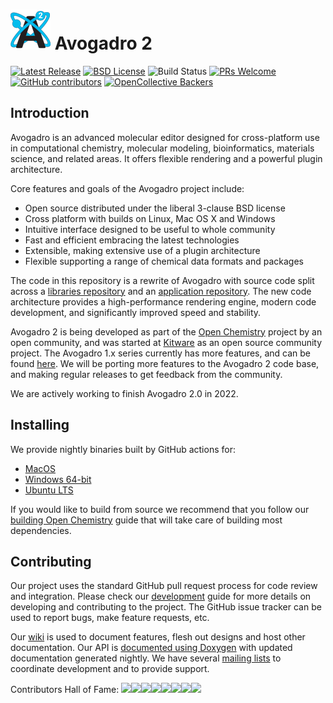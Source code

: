 ![Avogadro 2][Avogadro2Logo] Avogadro 2
==========
[![Latest Release](https://img.shields.io/github/v/release/openchemistry/avogadroapp)](https://github.com/OpenChemistry/avogadroapp/releases) [![BSD License](https://img.shields.io/github/license/openchemistry/avogadroapp)](https://github.com/OpenChemistry/avogadroapp/blob/master/LICENSE) ![Build Status](https://img.shields.io/github/workflow/status/openchemistry/avogadrolibs/CMake%20Build%20Matrix) [![PRs Welcome](https://img.shields.io/badge/PRs-welcome-brightgreen.svg?style=flat-square)](http://makeapullrequest.com) [![GitHub contributors](https://img.shields.io/github/contributors/openchemistry/avogadroapp.svg?style=flat)]()  [![OpenCollective Backers](https://img.shields.io/opencollective/all/open-chemistry)](https://opencollective.com/open-chemistry)

Introduction
------------

Avogadro is an advanced molecular editor designed for cross-platform use in
computational chemistry, molecular modeling, bioinformatics, materials science,
and related areas. It offers flexible rendering and a powerful plugin
architecture. 

Core features and goals of the Avogadro project include:

* Open source distributed under the liberal 3-clause BSD license
* Cross platform with builds on Linux, Mac OS X and Windows
* Intuitive interface designed to be useful to whole community
* Fast and efficient embracing the latest technologies
* Extensible, making extensive use of a plugin architecture
* Flexible supporting a range of chemical data formats and packages

The code in this repository is a rewrite of Avogadro with source
code split across 
a [libraries repository](https://github.com/openchemistry/avogadrolibs) 
and an [application repository](https://github.com/openchemistry/avogadroapp).
The new code architecture provides a high-performance rendering engine, modern
code development, and significantly improved speed and stability.

Avogadro 2 is being developed as part of the [Open Chemistry][OpenChemistry]
project by an open community, and was started at [Kitware][Kitware] as
an open source community project. The Avogadro 1.x series currently has more
features, and can be found [here][Avogadro1]. We will be porting more features
to the Avogadro 2 code base, and making regular releases to get feedback from
the community.

We are actively working to finish Avogadro 2.0 in 2022.

Installing
----------

We provide nightly binaries built by GitHub actions for:
* [MacOS](https://nightly.link/OpenChemistry/avogadrolibs/workflows/build_cmake/master/macOS.dmg.zip)
* [Windows 64-bit](https://nightly.link/OpenChemistry/avogadrolibs/workflows/build_cmake/master/Win64.exe.zip)
* [Ubuntu LTS](https://nightly.link/OpenChemistry/avogadrolibs/workflows/build_cmake/master/Ubuntu2004.tar.gz.zip)

If you would like to build from source we recommend that you
follow our [building Open Chemistry][Build] guide that will take care of
building most dependencies.

Contributing
------------

Our project uses the standard GitHub pull request process for code review
and integration. Please check our [development][Development] guide for more
details on developing and contributing to the project. The GitHub issue
tracker can be used to report bugs, make feature requests, etc.

Our [wiki][Wiki] is used to document features, flesh out designs and host other
documentation. Our API is [documented using Doxygen][Doxygen] with updated
documentation generated nightly. We have several [mailing lists][MailingLists]
to coordinate development and to provide support.

Contributors Hall of Fame:
[![](https://sourcerer.io/fame/ghutchis/openchemistry/avogadrolibs/images/0)](https://sourcerer.io/fame/ghutchis/openchemistry/avogadrolibs/links/0)[![](https://sourcerer.io/fame/ghutchis/openchemistry/avogadrolibs/images/1)](https://sourcerer.io/fame/ghutchis/openchemistry/avogadrolibs/links/1)[![](https://sourcerer.io/fame/ghutchis/openchemistry/avogadrolibs/images/2)](https://sourcerer.io/fame/ghutchis/openchemistry/avogadrolibs/links/2)[![](https://sourcerer.io/fame/ghutchis/openchemistry/avogadrolibs/images/3)](https://sourcerer.io/fame/ghutchis/openchemistry/avogadrolibs/links/3)[![](https://sourcerer.io/fame/ghutchis/openchemistry/avogadrolibs/images/4)](https://sourcerer.io/fame/ghutchis/openchemistry/avogadrolibs/links/4)[![](https://sourcerer.io/fame/ghutchis/openchemistry/avogadrolibs/images/5)](https://sourcerer.io/fame/ghutchis/openchemistry/avogadrolibs/links/5)[![](https://sourcerer.io/fame/ghutchis/openchemistry/avogadrolibs/images/6)](https://sourcerer.io/fame/ghutchis/openchemistry/avogadrolibs/links/6)[![](https://sourcerer.io/fame/ghutchis/openchemistry/avogadrolibs/images/7)](https://sourcerer.io/fame/ghutchis/openchemistry/avogadrolibs/links/7)

  [Avogadro2Logo]: https://raw.githubusercontent.com/OpenChemistry/avogadrolibs/master/docs/avogadro2_64.png "Avogadro2"
  [OpenChemistry]: http://openchemistry.org/ "Open Chemistry Project"
  [OpenChemistryLogo]: https://raw.githubusercontent.com/OpenChemistry/avogadrolibs/master/docs/OpenChemistry128.png "Open Chemistry"
  [Kitware]: http://kitware.com/ "Kitware, Inc."
  [KitwareLogo]: http://www.kitware.com/img/small_logo_over.png "Kitware"
  [Avogadro1]: http://avogadro.cc/ "Avogadro 1"
  [Dashboard]: http://cdash.openchemistry.org/index.php?project=AvogadroLibs "Avogadro Dashboard"
  [Build]: http://wiki.openchemistry.org/Build "Building Avogadro"
  [Development]: http://wiki.openchemistry.org/Development "Development guide"
  [Wiki]: http://wiki.openchemistry.org/ "Open Chemistry wiki"
  [Doxygen]: http://doc.openchemistry.org/avogadrolibs/api/ "API documentation"
  [MailingLists]: http://openchemistry.org/mailing-lists "Mailing Lists"
